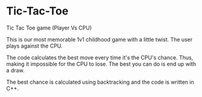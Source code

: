 # Tic-Tac-Toe
Tic Tac Toe game (Player Vs CPU)

This is our most memorable 1v1 childhood game with a little twist.
The user plays against the CPU.

The code calculates the best move every time it's the CPU's chance.
Thus, making it impossible for the CPU to lose.
The best you can do is end up with a draw.

The best chance is calculated using backtracking and the code is written in C++.
